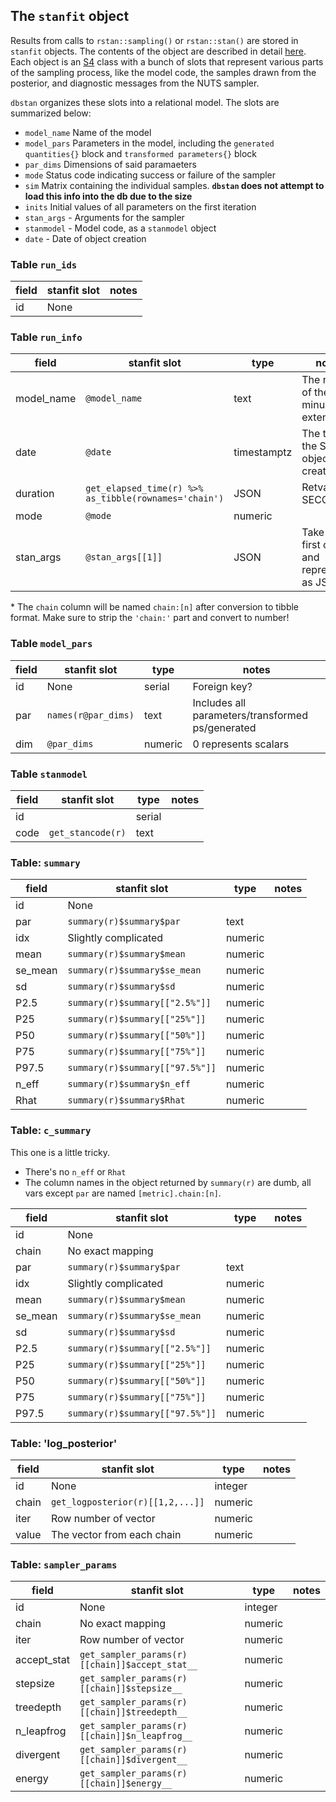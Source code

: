 ## The `stanfit` object

Results from calls to `rstan::sampling()` or `rstan::stan()` are stored in
`stanfit` objects.  The contents of the object are described in detail
[here][stanfit]. Each object is an [S4][s4] class with a bunch of slots that
represent various parts of the sampling process, like the model code, the
samples drawn from the posterior, and diagnostic messages from the NUTS sampler.

`dbstan` organizes these slots into a relational model. The slots are summarized
below:

- `model_name` Name of the model
- `model_pars` Parameters in the model, including the `generated quantities{}` block and `transformed parameters{}` block
- `par_dims` Dimensions of said paramaeters
- `mode` Status code indicating success or failure of the sampler
- `sim` Matrix containing the individual samples. **`dbstan` does not attempt to load this info into the db due to the size**
- `inits` Initial values of all parameters on the first iteration
- `stan_args` - Arguments for the sampler
- `stanmodel` - Model code, as a `stanmodel` object
- `date` - Date of object creation

### Table `run_ids`

| field | stanfit slot | notes |
|-------|--------------|-------|
| id    | None         |       |

### Table `run_info`

| field      | stanfit slot          | type        | notes                                         |
|------------|-----------------------|-------------|-----------------------------------------------|
| model_name | `@model_name`         | text        | The name of the file, minus the extension     |
| date       | `@date`               | timestamptz | The time the Stanfit object was created       |
| duration   | `get_elapsed_time(r) %>% as_tibble(rownames='chain')` | JSON    | Retval is in SECONDS* |
| mode       | `@mode`               | numeric     |                                               |
| stan_args  | `@stan_args[[1]]`     | JSON        | Take the first chain and represent it as JSON |

\* The `chain` column will be named `chain:[n]` after conversion to tibble format.
Make sure to strip the `'chain:'` part and convert to number!

### Table `model_pars`

| field | stanfit slot        | type    | notes                                            |
|-------|---------------------|---------|--------------------------------------------------|
| id    | None                | serial  | Foreign key?                                     |
| par   | `names(r@par_dims)` | text    | Includes all parameters/transformed ps/generated |
| dim   | `@par_dims`         | numeric | 0 represents scalars                             |

### Table `stanmodel`

| field | stanfit slot      | type   | notes |
|-------|-------------------|--------|-------|
| id    |                   | serial |       |
| code  | `get_stancode(r)` | text   |       |

### Table: `summary`

| field   | stanfit slot                    | type    | notes |
|---------|---------------------------------|---------|-------|
| id      | None                            |         |       |
| par     | `summary(r)$summary$par`        | text    |       |
| idx     | Slightly complicated            | numeric |       |
| mean    | `summary(r)$summary$mean`       | numeric |       |
| se_mean | `summary(r)$summary$se_mean`    | numeric |       |
| sd      | `summary(r)$summary$sd`         | numeric |       |
| P2.5    | `summary(r)$summary[["2.5%"]]`  | numeric |       |
| P25     | `summary(r)$summary[["25%"]]`   | numeric |       |
| P50     | `summary(r)$summary[["50%"]]`   | numeric |       |
| P75     | `summary(r)$summary[["75%"]]`   | numeric |       |
| P97.5   | `summary(r)$summary[["97.5%"]]` | numeric |       |
| n_eff   | `summary(r)$summary$n_eff`      | numeric |       |
| Rhat    | `summary(r)$summary$Rhat`       | numeric |       |

### Table: `c_summary`
                                                            
This one is a little tricky.

- There's no `n_eff` or `Rhat`
- The column names in the object returned by `summary(r)` are dumb, all vars
  except `par` are named `[metric].chain:[n]`. 

| field   | stanfit slot                    | type    | notes |
|---------|---------------------------------|---------|-------|
| id      | None                            |         |       |
| chain   | No exact mapping                |         |       |
| par     | `summary(r)$summary$par`        | text    |       |
| idx     | Slightly complicated            | numeric |       |
| mean    | `summary(r)$summary$mean`       | numeric |       |
| se_mean | `summary(r)$summary$se_mean`    | numeric |       |
| sd      | `summary(r)$summary$sd`         | numeric |       |
| P2.5    | `summary(r)$summary[["2.5%"]]`  | numeric |       |
| P25     | `summary(r)$summary[["25%"]]`   | numeric |       |
| P50     | `summary(r)$summary[["50%"]]`   | numeric |       |
| P75     | `summary(r)$summary[["75%"]]`   | numeric |       |
| P97.5   | `summary(r)$summary[["97.5%"]]` | numeric |       |

### Table: 'log_posterior'

| field | stanfit slot                     | type    | notes |
|-------|----------------------------------|---------|-------|
| id    | None                             | integer |       |
| chain | `get_logposterior(r)[[1,2,...]]` | numeric |       |
| iter  | Row number of vector             | numeric |       |
| value | The vector from each chain       | numeric |       |

### Table: `sampler_params`
                                                            
| field       | stanfit slot                                   | type    | notes |
|-------------|------------------------------------------------|---------|-------|
| id          | None                                           | integer |       |
| chain       | No exact mapping                               | numeric |       |
| iter        | Row number of vector                           | numeric |       |
| accept_stat | `get_sampler_params(r)[[chain]]$accept_stat__` | numeric |       |
| stepsize    | `get_sampler_params(r)[[chain]]$stepsize__`    | numeric |       |
| treedepth   | `get_sampler_params(r)[[chain]]$treedepth__`   | numeric |       |
| n_leapfrog  | `get_sampler_params(r)[[chain]]$n_leapfrog__`  | numeric |       |
| divergent   | `get_sampler_params(r)[[chain]]$divergent__`   | numeric |       |
| energy      | `get_sampler_params(r)[[chain]]$energy__`      | numeric |       |

[stanfit]: FILLME
[s4]: FILLME
